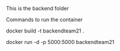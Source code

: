 This is the backend folder

Commands to run the container

docker build -t backendteam21 .

docker run -d -p 5000:5000 backendteam21
